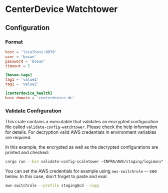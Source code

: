 # CenterDevice Watchtower


## Configuration

### Format

```toml
host = 'localhost:8070'
user = 'bosun'
password = 'bosun'
timeout = 5

[bosun.tags]
tag1 = 'value1'
tag2 = 'value2'

[centerdevice_health]
base_domain = 'centerdevice.de'
```

### Validate Configuration

This crate contains a executable that validates an encrypted configuration file called `validate-config-watchtower`. Please check the help information for details. For decryption valid AWS credentials in environment variables are required. 

In this example, the encrypted as well as the decrypted configurations are printed and checked:

```Bash
cargo run --bin validate-config-scaletower ~INFRA/AWS/staging/logimon/terraform/resources/lambda/packages/config_enc_centerdevice-watchtower.conf -vv
```

You can set the AWS credentials for example using `aws-switchrole` -- see below. In this case, don't forget to paste and eval.

```Bash
aws-switchrole --profile staging@cd --copy
```

